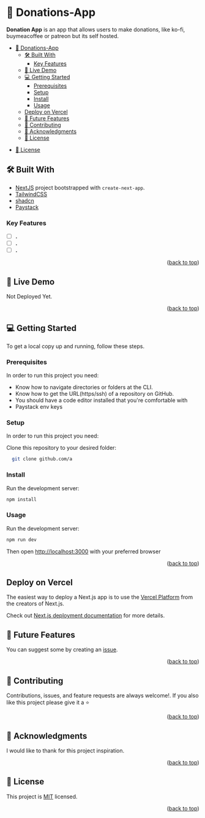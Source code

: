 
<!-- PROJECT DESCRIPTION -->

# 📖 Donations-App <a name="about-project"></a>

**Donation App** is an app that allows users to make donations, like ko-fi, buymeacoffee or patreon but its self hosted.

- [📖 Donations-App ](#-donations-app-)
  - [🛠 Built With ](#-built-with-)
    - [Key Features ](#key-features-)
  - [🚀 Live Demo ](#-live-demo-)
  - [💻 Getting Started ](#-getting-started-)
    - [Prerequisites](#prerequisites)
    - [Setup](#setup)
    - [Install](#install)
    - [Usage](#usage)
  - [Deploy on Vercel](#deploy-on-vercel)
  - [🔭 Future Features ](#-future-features-)
  - [🤝 Contributing ](#-contributing-)
  - [🙏 Acknowledgments ](#-acknowledgments-)
  - [📝 License ](#-license-)
<!-- - [❓ FAQ (OPTIONAL)](#faq) -->
- [📝 License](#license)

## 🛠 Built With <a name="built-with"></a>
- [NextJS](https://nextjs.org/) project bootstrapped with `create-next-app`.
- [TailwindCSS](https://tailwindcss.com/)
- [shadcn](https://shadcn.ui)
- [Paystack](https://developers.paystack.co/docs/) 
<!-- Features -->

### Key Features <a name="key-features"></a>

- [ ] **.**
- [ ] **.**
- [ ] **.**

<p align="right">(<a href="#readme-top">back to top</a>)</p>

<!-- LIVE DEMO -->

## 🚀 Live Demo <a name="live-demo"></a>

Not Deployed Yet.

<p align="right">(<a href="#readme-top">back to top</a>)</p>

<!-- GETTING STARTED -->

## 💻 Getting Started <a name="getting-started"></a>

To get a local copy up and running, follow these steps.

### Prerequisites

In order to run this project you need:
- Know how to navigate directories or folders at the CLI.
- Know how to get the URL(https/ssh) of a repository on GitHub.
- You should have a code editor installed that you're comfortable with 
- Paystack env keys


### Setup
 In order to run this project you need:
 
Clone this repository to your desired folder:

```sh
  git clone github.com/a
```

### Install

Run the development server:

```bash
npm install
```

### Usage

Run the development server:

```bash
npm run dev
```

Then open [http://localhost:3000](http://localhost:3000) with your preferred browser


<p align="right">(<a href="#readme-top">back to top</a>)</p>


<!-- DEPLOYMENT -->

## Deploy on Vercel

The easiest way to deploy a Next.js app is to use the [Vercel Platform](https://vercel.com/new?utm_medium=default-template&filter=next.js&utm_source=create-next-app&utm_campaign=create-next-app-readme) from the creators of Next.js.

Check out  [Next.js deployment documentation](https://nextjs.org/docs/deployment) for more details.


<!-- FUTURE FEATURES -->

## 🔭 Future Features <a name="future-features"></a>

You can suggest some by creating an [issue](../../../issues/).

<p align="right">(<a href="#readme-top">back to top</a>)</p>

<!-- CONTRIBUTING -->

## 🤝 Contributing <a name="contributing"></a>

Contributions, issues, and feature requests are always welcome!. If you also like this project please give it a ⭐


<p align="right">(<a href="#readme-top">back to top</a>)</p>

<!-- ACKNOWLEDGEMENTS -->

## 🙏 Acknowledgments <a name="acknowledgements"></a>

I would like to thank [ ](https://github.com/) for this project inspiration.

<p align="right">(<a href="#readme-top">back to top</a>)</p>

<!-- LICENSE -->

## 📝 License <a name="license"></a>

This project is [MIT](./LICENSE) licensed.

<p align="right">(<a href="#readme-top">back to top</a>)</p>



